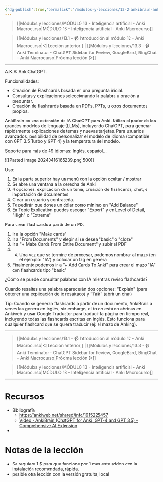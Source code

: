 ```yaml
---
{"dg-publish":true,"permalink":"/modulos-y-lecciones/13-2-ankibrain-anki-macrocurso/","noteIcon":"","updated":"2024-05-15T22:20:31.928+02:00"}
---
```



> [[Módulos y lecciones/MÓDULO 13 - Inteligencia artificial - Anki Macrocurso\|MÓDULO 13 - Inteligencia artificial - Anki Macrocurso]]

> [[Módulos y lecciones/13.1 - 📹 Introducción al módulo 12 - Anki Macrocurso\|◁ Lección anterior]] | [[Módulos y lecciones/13.3  - 📹 Anki Terminator - ChatGPT Sidebar for Review, GoogleBard, BingChat - Anki Macrocurso\|Próxima lección ▷]]

---

A.K.A: AnkiChatGPT. 

Funcionalidades:

- Creación de Flashcards basada en una pregunta inicial.
- Consultas y explicaciones seleccionando la palabra u oración a preguntar.
 - Creación de flashcards basada en PDFs, PPTs, u otros documentos propios.

AnkiBrain es una extensión de IA ChatGPT para Anki. Utiliza el poder de los grandes modelos de lenguaje (LLMs), incluyendo ChatGPT, para generar rápidamente explicaciones de temas y nuevas tarjetas. Para usuarios avanzados, posibilidad de personalizar el modelo de idioma (compatible con GPT 3.5 Turbo y GPT 4) y la temperatura del modelo. 

Soporte para más de 49 idiomas: Inglés, español...


![[Pasted image 20240416165239.png\|500]]

Uso:

1. En la parte superior hay un menú con la opción ocultar / mostrar
2. Se abre una ventana a la derecha de Anki
3. 4 opciones: explicación de un tema, creación de flashcards, chat, e importación de documentos
4. Crear un usuario y contraseña.
5. Te pedirán que dones un dólar como mínimo en "Add Balance"
6. En Topic Explication puedes escoger "Expert" y en Level of Detail, "High" o "Extreme"

Para crear flashcards a partir de un PD: 
1. Ir a la opción "Make cards"
2. Ir a "From Documents" y elegir si se desea "basic" o "cloze"
3. Ir a "+ Make Cards From Entire Document" y subir el PDF
4. 4. Una vez que se termine de procesar, podemos nombrar al mazo (en el ejemplo: "IA") y colocar un tag en genera
5. Finalmente podemos ir a "+ Add Cards To Anki" para crear el mazo "IA" con flashcards tipo "basic"

¿Cómo se puede consultar palabras con IA mientras reviso flashcards?

Cuando resaltes una palabra aparecerán dos opciones: "Explain" (para obtener una explicación de lo resaltado) y "Talk" (abrir un chat)

Tip: Cuando se generan flashcards a partir de un documento, AnkiBrain a veces las genera en inglés, sin embargo, el truco está en abrirlas en Ankiweb y usar Google Traductor para traducir la página en tiempo real, incluyendo todas las flashcards escritas en inglés. Esto funciona para cualquier flashcard que se quiera traducir (ej: el mazo de Anking).

---

> [[Módulos y lecciones/13.1 - 📹 Introducción al módulo 12 - Anki Macrocurso\|◁ Lección anterior]] | [[Módulos y lecciones/13.3  - 📹 Anki Terminator - ChatGPT Sidebar for Review, GoogleBard, BingChat - Anki Macrocurso\|Próxima lección ▷]]

> [[Módulos y lecciones/MÓDULO 13 - Inteligencia artificial - Anki Macrocurso\|MÓDULO 13 - Inteligencia artificial - Anki Macrocurso]]

---

# Recursos
- Bibliografía
	- https://ankiweb.net/shared/info/1915225457
	- [Vídeo - AnkiBrain (ChatGPT for Anki, GPT-4 and GPT 3.5) - Comprehensive AI Extension](https://www.youtube.com/watch?v=Wyy4-V6iezM&ab_channel=AnkiBrain)
- 

# Notas de la lección
- Se requiere 1 $ para que funcione por 1 mes este addon con la instalación recomendada, rápida.
- posible otra lección con la versión gratuita, local